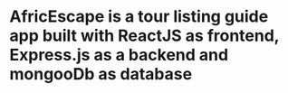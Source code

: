 # AfricEscape is a tour listing guide app built with ReactJS as frontend, Express.js as a backend and mongooDb as database
